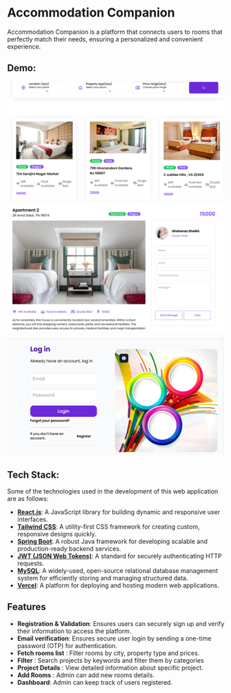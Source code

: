 # Accommodation Companion

Accommodation Companion is a platform that connects users to rooms that perfectly match their needs, ensuring a personalized and convenient experience.

## Demo:
![Home-List](https://github.com/rangari-rani/AccommodationCompanion/blob/cb8e36c55d7c7b6ef71f566d1b23e2d8f1d49d9d/acc1.png)

![Home-Description](https://github.com/rangari-rani/AccommodationCompanion/blob/cb8e36c55d7c7b6ef71f566d1b23e2d8f1d49d9d/acc2.png)

![Login](https://github.com/rangari-rani/AccommodationCompanion/blob/cb8e36c55d7c7b6ef71f566d1b23e2d8f1d49d9d/acc3.png)


## Tech Stack:
Some of the technologies used in the development of this web application are as follows:

- **[React.js](https://reactjs.org/)**: A JavaScript library for building dynamic and responsive user interfaces.
- **[Tailwind CSS](https://tailwindcss.com/)**: A utility-first CSS framework for creating custom, responsive designs quickly.
- **[Spring Boot](https://spring.io/projects/spring-boot)**: A robust Java framework for developing scalable and production-ready backend services.
- **[JWT (JSON Web Tokens)](https://jwt.io/)**: A standard for securely authenticating HTTP requests.
- **[MySQL](https://www.mysql.com/)**: A widely-used, open-source relational database management system for efficiently storing and managing structured data.
- **[Vercel](https://vercel.com/)**: A platform for deploying and hosting modern web applications.

## Features

  - **Registration & Validation**: Ensures users can securely sign up and verify their information to access the platform.
  - **Email verification**: Ensures secure user login by sending a one-time password (OTP) for authentication.
  - **Fetch rooms list** : Filter rooms by city, property type and prices.
  - **Filter** : Search projects by keywords and filter them by categories
  - **Project Details** : View detailed information about specific project.
  - **Add Rooms** : Admin can add new rooms details.
  - **Dashboard**: Admin can keep track of users registered. 
    


